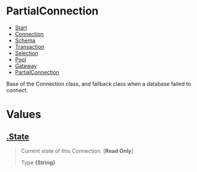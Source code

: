 
# PartialConnection

* [Start](https://github.com/QSmally/QDB/blob/v4/Documentation/Index.md)
* [Connection](https://github.com/QSmally/QDB/blob/v4/Documentation/Connection.md)
* [Schema](https://github.com/QSmally/QDB/blob/v4/Documentation/Schema.md)
* [Transaction](https://github.com/QSmally/QDB/blob/v4/Documentation/Transaction.md)
* [Selection](https://github.com/QSmally/QDB/blob/v4/Documentation/Selection.md)
* [Pool](https://github.com/QSmally/QDB/blob/v4/Documentation/Pool.md)
* [Gateway](https://github.com/QSmally/QDB/blob/v4/Documentation/Gateway.md)
* [PartialConnection](https://github.com/QSmally/QDB/blob/v4/Documentation/PartialConnection.md)

Base of the Connection class, and fallback class when a database failed to connect.



# Values
## [.State](https://github.com/QSmally/QDB/blob/v4/lib/Connections/PartialConnection.js#L12)
> Current state of this Connection. [**Read Only**]
>
> Type **{String}**
